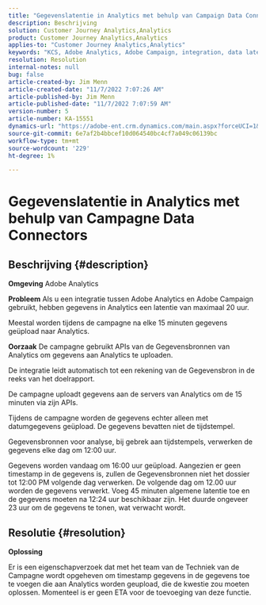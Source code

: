 ```yaml
---
title: "Gegevenslatentie in Analytics met behulp van Campaign Data Connectors"
description: Beschrijving
solution: Customer Journey Analytics,Analytics
product: Customer Journey Analytics,Analytics
applies-to: "Customer Journey Analytics,Analytics"
keywords: "KCS, Adobe Analytics, Adobe Campaign, integration, data latency, Campagne Data Connectors, timestamp, time stamp"
resolution: Resolution
internal-notes: null
bug: false
article-created-by: Jim Menn
article-created-date: "11/7/2022 7:07:26 AM"
article-published-by: Jim Menn
article-published-date: "11/7/2022 7:07:59 AM"
version-number: 5
article-number: KA-15551
dynamics-url: "https://adobe-ent.crm.dynamics.com/main.aspx?forceUCI=1&pagetype=entityrecord&etn=knowledgearticle&id=a15466d0-6a5e-ed11-9561-6045bd0065f9"
source-git-commit: 6e7af2b4bbcef10d064540bc4cf7a049c06139bc
workflow-type: tm+mt
source-wordcount: '229'
ht-degree: 1%

---
```


# Gegevenslatentie in Analytics met behulp van Campagne Data Connectors

## Beschrijving {#description}


<b>Omgeving</b>
Adobe Analytics

<b>Probleem</b>
Als u een integratie tussen Adobe Analytics en Adobe Campaign gebruikt, hebben gegevens in Analytics een latentie van maximaal 20 uur.

Meestal worden tijdens de campagne na elke 15 minuten gegevens geüpload naar Analytics.

<b>Oorzaak</b>
De campagne gebruikt APIs van de Gegevensbronnen van Analytics om gegevens aan Analytics te uploaden.

De integratie leidt automatisch tot een rekening van de Gegevensbron in de reeks van het doelrapport.

De campagne uploadt gegevens aan de servers van Analytics om de 15 minuten via zijn APIs.

Tijdens de campagne worden de gegevens echter alleen met datumgegevens geüpload. De gegevens bevatten niet de tijdstempel.

Gegevensbronnen voor analyse, bij gebrek aan tijdstempels, verwerken de gegevens elke dag om 12:00 uur.

Gegevens worden vandaag om 16:00 uur geüpload. Aangezien er geen timestamp in de gegevens is, zullen de Gegevensbronnen niet het dossier tot 12:00 PM volgende dag verwerken. De volgende dag om 12.00 uur worden de gegevens verwerkt. Voeg 45 minuten algemene latentie toe en de gegevens moeten na 12:24 uur beschikbaar zijn. Het duurde ongeveer 23 uur om de gegevens te tonen, wat verwacht wordt.


## Resolutie {#resolution}


<b>Oplossing</b>

Er is een eigenschapverzoek dat met het team van de Techniek van de Campagne wordt opgeheven om timestamp gegevens in de gegevens toe te voegen die aan Analytics worden geupload, die de kwestie zou moeten oplossen. Momenteel is er geen ETA voor de toevoeging van deze functie.


